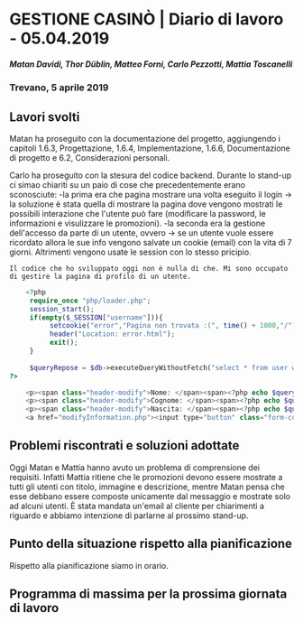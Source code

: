 # GESTIONE CASINÒ | Diario di lavoro - 05.04.2019
##### Matan Davidi, Thor Düblin, Matteo Forni, Carlo Pezzotti, Mattia Toscanelli
### Trevano, 5 aprile 2019

## Lavori svolti
Matan ha proseguito con la documentazione del progetto, aggiungendo i capitoli 1.6.3, Progettazione, 1.6.4, Implementazione, 1.6.6, Documentazione di progetto e 6.2, Considerazioni personali.

Carlo ha proseguito con la stesura del codice backend. Durante lo stand-up ci simao chiariti su un paio di cose che precedentemente erano sconosciute:
    -la prima era che pagina mostrare una volta eseguito il login -> la soluzione è stata quella di mostrare la pagina dove vengono mostrati le possibili interazione che l'utente può fare (modificare la password, le informazioni e visulizzare le promozioni).
    -la seconda era la gestione dell'accesso da parte di un utente, ovvero -> se un utente vuole essere ricordato allora le sue info vengono salvate un cookie (email) con la vita di 7 giorni. Altrimenti vengono usate le session con lo stesso pricipio.

    Il codice che ho sviluppato oggi non è nulla di che. Mi sono occupato di gestire la pagina di profilo di un utente.
```php
    <?php
     require_once "php/loader.php";
     session_start();
     if(empty($_SESSION["username"])){
          setcookie("error","Pagina non trovata :(", time() + 1000,"/");
          header("Location: error.html");
          exit();
     }
     
     $queryRepose = $db->executeQueryWithoutFetch("select * from user where email = '".$_SESSION['username']."'")->fetch();
?>
```

```php
    <p><span class="header-modify">Nome: </span><span><?php echo $queryRepose["name"]?></span></p>
    <p><span class="header-modify">Cognome: </span><span><?php echo $queryRepose["surname"]?></span></p>
    <p><span class="header-modify">Nascita: </span><span><?php echo $queryRepose["birthday"]?></span></p>
    <a href="modifyInformation.php"><input type="button" class="form-control" value="Modifica Dati"></a>
```

##  Problemi riscontrati e soluzioni adottate
Oggi Matan e Mattia hanno avuto un problema di comprensione dei requisiti. Infatti Mattia ritiene che le promozioni devono essere mostrate a tutti gli utenti con titolo, immagine e descrizione, mentre Matan pensa che esse debbano essere composte unicamente dal messaggio e mostrate solo ad alcuni utenti. È stata mandata un'email al cliente per chiarimenti a riguardo e abbiamo intenzione di parlarne al prossimo stand-up.

##  Punto della situazione rispetto alla pianificazione
Rispetto alla pianificazione siamo in orario.

## Programma di massima per la prossima giornata di lavoro
